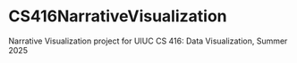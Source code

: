 # CS416NarrativeVisualization
Narrative Visualization project for UIUC CS 416: Data Visualization, Summer 2025
